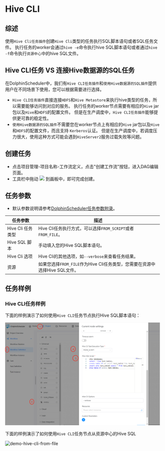 # Hive CLI

## 综述

使用`Hive Cli任务插件`创建`Hive Cli`类型的任务执行SQL脚本语句或者SQL任务文件。
执行任务的worker会通过`hive -e`命令执行hive SQL脚本语句或者通过`hive -f`命令执行`资源中心`中的hive SQL文件。

## Hive CLI任务 VS 连接Hive数据源的SQL任务

在DolphinScheduler中，我们有`Hive CLI任务插件`和`使用Hive数据源的SQL插件`提供用户在不同场景下使用，您可以根据需要进行选择。

- `Hive CLI任务插件`直接连接`HDFS`和`Hive Metastore`来执行hive类型的任务，所以需要能够访问到对应的服务。
  执行任务的worker节点需要有相应的`Hive` jar包以及`Hive`和`HDFS`的配置文件。
  但是在生产调度中，`Hive CLI任务插件`能够提供更可靠的稳定性。
- `使用Hive数据源的SQL插件`不需要您在worker节点上有相应的`Hive` jar包以及`Hive`和`HDFS`的配置文件，而且支持 `Kerberos`认证。
  但是在生产调度中，若调度压力很大，使用这种方式可能会遇到`HiveServer2`服务过载失败等问题。

## 创建任务

- 点击项目管理-项目名称-工作流定义，点击"创建工作流"按钮，进入DAG编辑页面。
- 工具栏中拖动 <img src="../../../../img/tasks/icons/hivecli.png" width="15"/> 到画板中，即可完成创建。

## 任务参数

- 默认参数说明请参考[DolphinScheduler任务参数附录](appendix.md#默认任务参数)。

|   **任务参数**    |                       **描述**                        |
|---------------|-----------------------------------------------------|
| Hive Cli 任务类型 | Hive Cli任务执行方式，可以选择`FROM_SCRIPT`或者`FROM_FILE`。      |
| Hive SQL 脚本   | 手动填入您的Hive SQL脚本语句。                                 |
| Hive Cli 选项   | Hive Cli的其他选项，如`--verbose`来查看任务结果。                  |
| 资源            | 如果您选择`FROM_FILE`作为Hive Cli任务类型，您需要在资源中选择Hive SQL文件。 |

## 任务样例

### Hive CLI任务样例

下面的样例演示了如何使用`Hive CLI`任务节点执行Hive SQL脚本语句：

![demo-hive-cli-from-script](../../../../img/tasks/demo/hive_cli_from_script.png)

下面的样例演示了如何使用`Hive CLI`任务节点从资源中心的Hive SQL

![demo-hive-cli-from-file](../../../../img/tasks/demo/hive_cli_from_file.png)

